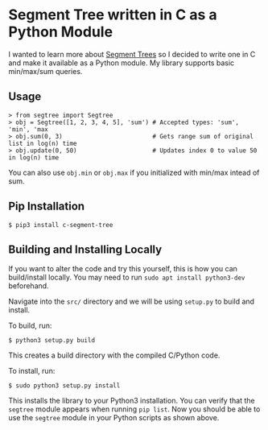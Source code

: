 # Segment Tree written in C as a Python Module
I wanted to learn more about [Segment Trees](https://en.wikipedia.org/wiki/Segment_tree) so I decided to write one in C and make it available as a Python module. My library supports basic min/max/sum queries.

## Usage
```
> from segtree import Segtree
> obj = Segtree([1, 2, 3, 4, 5], 'sum') # Accepted types: 'sum', 'min', 'max
> obj.sum(0, 3)                         # Gets range sum of original list in log(n) time
> obj.update(0, 50)                     # Updates index 0 to value 50 in log(n) time
```

You can also use `obj.min` or `obj.max` if you initialized with min/max intead of sum.

## Pip Installation
```
$ pip3 install c-segment-tree
```

## Building and Installing Locally

If you want to alter the code and try this yourself, this is how you can build/install locally. You may need to run `sudo apt install python3-dev` beforehand.

Navigate into the `src/` directory and we will be using `setup.py` to build and install.

To build, run:
```
$ python3 setup.py build
```

This creates a build directory with the compiled C/Python code.

To install, run:
```
$ sudo python3 setup.py install
```

This installs the library to your Python3 installation. You can verify that the `segtree` module appears when running `pip list`. Now you should be able to use the `segtree` module in your Python scripts as shown above.